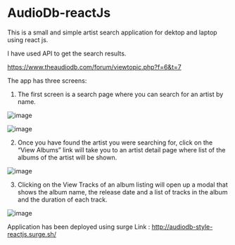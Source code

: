 # AudioDb-reactJs
This is a small and simple artist search application for dektop and laptop using react js.

I have used API to get the search results.

https://www.theaudiodb.com/forum/viewtopic.php?f=6&t=7

The	app	has	three	screens:
1) The	first	screen	is	a	search	page	where	you	can	search	for	an	artist	by	name.

![image](https://user-images.githubusercontent.com/26045231/49534767-6b3c1180-f8e8-11e8-9044-d47553ed4427.png)

![image](https://user-images.githubusercontent.com/26045231/49534853-a8080880-f8e8-11e8-9927-b4d48715a2b9.png)

2) Once	you	have	found	the	artist you	were	searching	for,	click	on	the	“View	Albums”	link	will	take	you	to	an	artist	detail	page	where	list of	the	albums	of	the	artist will be shown.

![image](https://user-images.githubusercontent.com/26045231/49534938-dede1e80-f8e8-11e8-95b5-a133266dafae.png)


3) Clicking	on	the	View	Tracks	of	an	album	listing	will	open	up	a	modal	that	shows	the	album	name,	the	release	date	and	a	list	of	tracks	in	the	album	and	the	duration	of	each	track.

![image](https://user-images.githubusercontent.com/26045231/49534992-0634eb80-f8e9-11e8-9717-c06e4089ec6c.png)


Application has been deployed using surge 
Link : http://audiodb-style-reactjs.surge.sh/


